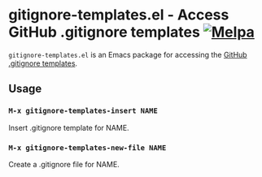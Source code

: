 # gitignore-templates.el - Access GitHub .gitignore templates [![Melpa](https://melpa.org/packages/gitignore-templates-badge.svg)](https://melpa.org/#/gitignore-templates)

`gitignore-templates.el` is an Emacs package for accessing the [GitHub .gitignore templates](https://developer.github.com/v3/gitignore/).

## Usage

### `M-x gitignore-templates-insert NAME`

Insert .gitignore template for NAME.

### `M-x gitignore-templates-new-file NAME`

Create a .gitignore file for NAME.
